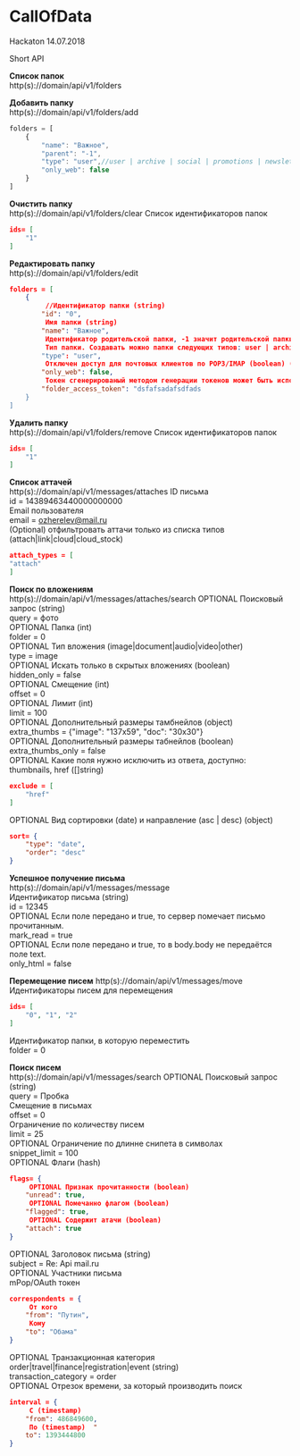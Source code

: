 # CallOfData
Hackaton 14.07.2018

Short API<br/>

**Список папок**<br/>
http(s)://domain/api/v1/folders<br/>

**Добавить папку**<br/>
http(s)://domain/api/v1/folders/add<br/>
```javascript
folders = [
    { 
        "name": "Важное",
        "parent": "-1",
        "type": "user",//user | archive | social | promotions | newsletters 
        "only_web": false
    }
]
```
**Очистить папку**<br/>
http(s)://domain/api/v1/folders/clear Список идентификаторов папок <br/>
```json
ids= [
	"1"
]
```

**Редактировать папку**<br/>
http(s)://domain/api/v1/folders/edit<br/>

```json
folders = [
	{
		 //Идентификатор папки (string) 
		"id": "0",
		 Имя папки (string) 
		"name": "Важное",
		 Идентификатор родительской папки, -1 значит родительской папки нет (string)  "parent": "-1",
		 Тип папки. Создавать можно папки следующих типов: user | archive | social | promotions | newsletters 
		"type": "user",
		 Отключен доступ для почтовых клиентов по POP3/IMAP (boolean) (если параметра нет, значит false) 
		"only_web": false,
		 Токен сгенерированый методом генерации токенов может быть использован в место пароля от папки (Не обязательный) 
		"folder_access_token": "dsfafsadafsdfads
	}
]
```

**Удалить папку**<br/>
http(s)://domain/api/v1/folders/remove Список идентификаторов папок<br/>
```json
ids= [
	"1"
]
```

**Список аттачей**<br/>
http(s)://domain/api/v1/messages/attaches ID письма <br/>
id = 14389463440000000000<br/>
Email пользователя <br/>
email = ozherelev@mail.ru<br/>
(Optional) отфильтровать аттачи только из списка типов (attach|link|cloud|cloud_stock) <br/>
```json
attach_types = [
"attach"
]
```
**Поиск по вложениям**<br/>
http(s)://domain/api/v1/messages/attaches/search  OPTIONAL Поисковый запрос (string) <br/>
query = фото<br/>
OPTIONAL Папка (int)<br/>
folder = 0<br/>
 OPTIONAL Тип вложения (image|document|audio|video|other) <br/>
type = image<br/>
 OPTIONAL Искать только в скрытых вложениях (boolean) <br/>
hidden_only = false<br/>
 OPTIONAL Смещение (int) <br/>
offset = 0<br/>
 OPTIONAL Лимит (int) <br/>
limit = 100<br/>
 OPTIONAL Дополнительный размеры тамбнейлов (object) <br/>
extra_thumbs = {"image": "137x59", "doc": "30x30"}<br/>
 OPTIONAL Дополнительный размеры табнейлов (boolean) <br/>
extra_thumbs_only = false<br/>
 OPTIONAL Какие поля нужно исключить из ответа, доступно: thumbnails, href ([]string)  <br/>
```json
exclude = [
	"href"
]
```
 OPTIONAL Вид сортировки (date) и направление (asc | desc) (object) <br/>
```json
sort= {
	"type": "date",
	"order": "desc"
}
```

**Успешное получение письма**<br/>
http(s)://domain/api/v1/messages/message<br/>
 Идентификатор письма (string) <br/>
id = 12345<br/>
 OPTIONAL Если поле передано и true, то сервер помечает письмо прочитанным.  <br/>
mark_read = true<br/>
 OPTIONAL Если поле передано и true, то в body.body не передаётся поле text. <br/>
only_html = false<br/>

**Перемещение писем**
http(s)://domain/api/v1/messages/move <br/>
 Идентификаторы писем для перемещения <br/>
```json
ids= [
	"0", "1", "2"
]
```
 Идентификатор папки, в которую переместить <br/>
folder = 0<br/>


**Поиск писем**<br/>
http(s)://domain/api/v1/messages/search  OPTIONAL Поисковый запрос (string) <br/>
query = Пробка<br/>
 Смещение в письмах <br/>
offset = 0<br/>
 Ограничение по количеству писем <br/>
limit = 25<br/>
 OPTIONAL Ограничение по длинне снипета в символах  <br/>
snippet_limit = 100<br/>
 OPTIONAL Флаги (hash) <br/>
```json
flags= {
	 OPTIONAL Признак прочитанности (boolean) 
	"unread": true,
	 OPTIONAL Помечанно флагом (boolean)  
	"flagged": true,
	 OPTIONAL Содержит атачи (boolean)  
	"attach": true
}
```
 OPTIONAL Заголовок письма (string) <br/>
subject = Re: Api mail.ru<br/>
 OPTIONAL Участники письма <br/>
mPop/OAuth токен<br/>
```json
correspondents = { 
	 От кого 
	"from": "Путин", 
	 Кому  
	"to": "Обама"
}
```
 OPTIONAL Транзакционная категория order|travel|finance|registration|event (string) <br/>
transaction_category = order<br/>
 OPTIONAL Отрезок времени, за который производить поиск <br/>
```json
interval = {
	 С (timestamp) 
	"from": 486849600,
	 По (timestamp)  "
	to": 1393444800
}
```